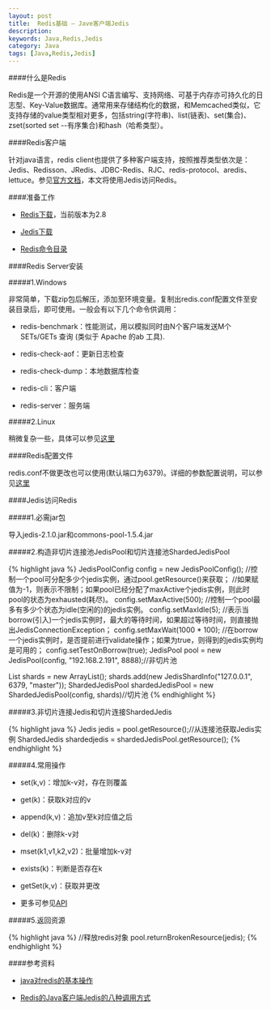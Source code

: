 ```yaml
---
layout: post
title:  Redis基础 – Jave客户端Jedis
description: 
keywords: Java,Redis,Jedis
category: Java
tags: [Java,Redis,Jedis]
---
```


####什么是Redis

Redis是一个开源的使用ANSI C语言编写、支持网络、可基于内存亦可持久化的日志型、Key-Value数据库。通常用来存储结构化的数据，和Memcached类似，它支持存储的value类型相对更多，包括string(字符串)、list(链表)、set(集合)、zset(sorted set --有序集合)和hash（哈希类型）。

####Redis客户端

针对java语言，redis client也提供了多种客户端支持，按照推荐类型依次是：Jedis、Redisson、JRedis、JDBC-Redis、RJC、redis-protocol、aredis、lettuce。参见[官方文档](http://redis.io/clients)，本文将使用Jedis访问Redis。

####准备工作

* [Redis下载](https://github.com/MSOpenTech/redis)，当前版本为2.8

* [Jedis下载](https://github.com/xetorthio/jedis)

* [Redis命令目录](http://www.redisdoc.com/en/latest/)

<!-- more -->

####Redis Server安装

#####1.Windows

非常简单，下载zip包后解压，添加至环境变量。复制出redis.conf配置文件至安装目录后，即可使用。一般会有以下几个命令供调用：

* redis-benchmark：性能测试，用以模拟同时由N个客户端发送M个 SETs/GETs 查询 (类似于 Apache 的ab 工具).

* redis-check-aof：更新日志检查

* redis-check-dump：本地数据库检查

* redis-cli：客户端

* redis-server：服务端　

#####2.Linux

稍微复杂一些，具体可以参见[这里](http://www.cnblogs.com/zhuhongbao/archive/2013/06/04/3117997.html)

####Redis配置文件

redis.conf不做更改也可以使用(默认端口为6379)。详细的参数配置说明，可以参见[这里](http://www.cnblogs.com/wenanry/archive/2012/02/26/2368398.html)

####Jedis访问Redis

#####1.必需jar包

导入jedis-2.1.0.jar和commons-pool-1.5.4.jar

#####2.构造非切片连接池JedisPool和切片连接池ShardedJedisPool

{% highlight java %}
JedisPoolConfig config = new JedisPoolConfig();
//控制一个pool可分配多少个jedis实例，通过pool.getResource()来获取；
//如果赋值为-1，则表示不限制；如果pool已经分配了maxActive个jedis实例，则此时pool的状态为exhausted(耗尽)。
config.setMaxActive(500);
//控制一个pool最多有多少个状态为idle(空闲的)的jedis实例。
config.setMaxIdle(5);
//表示当borrow(引入)一个jedis实例时，最大的等待时间，如果超过等待时间，则直接抛出JedisConnectionException；
config.setMaxWait(1000 * 100);
//在borrow一个jedis实例时，是否提前进行validate操作；如果为true，则得到的jedis实例均是可用的；
config.setTestOnBorrow(true);
JedisPool pool = new JedisPool(config, "192.168.2.191", 8888);//非切片池

List<JedisShardInfo> shards = new ArrayList<JedisShardInfo>(); 
shards.add(new JedisShardInfo("127.0.0.1", 6379, "master")); 
ShardedJedisPool shardedJedisPool = new ShardedJedisPool(config, shards)//切片池
{% endhighlight %}

#####3.非切片连接Jedis和切片连接ShardedJedis 

{% highlight java %}
Jedis jedis = pool.getResource();//从连接池获取Jedis实例
ShardedJedis shardedjedis = shardedJedisPool.getResource();
{% endhighlight %}

#####4.常用操作

* set(k,v)：增加k-v对，存在则覆盖

* get(k)：获取k对应的v

* append(k,v)：追加v至k对应值之后

* del(k)：删除k-v对

* mset(k1,v1,k2,v2)：批量增加k-v对

* exists(k)：判断是否存在k

* getSet(k,v)：获取并更改

* 更多可参见[API](http://tool.oschina.net/uploads/apidocs/)

#####5.返回资源

{% highlight java %}
//释放redis对象
pool.returnBrokenResource(jedis);
{% endhighlight %}

####参考资料

* [java对redis的基本操作](http://www.cnblogs.com/edisonfeng/p/3571870.html)

* [Redis的Java客户端Jedis的八种调用方式](http://www.blogways.net/blog/2013/06/02/jedis-demo.html)
